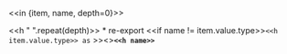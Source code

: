 <<in {item, name, depth=0}>>

<<h " ".repeat(depth)>> * re-export <<if name != item.value.type>>`<<h item.value.type>> as` >><</if>>**`<<h name>>`**
